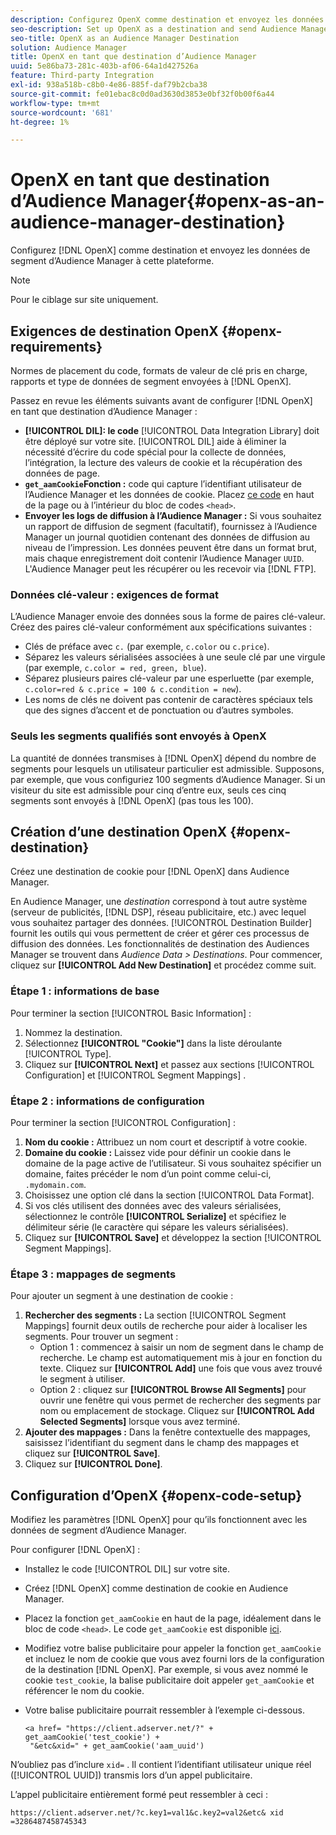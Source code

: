 ```yaml
---
description: Configurez OpenX comme destination et envoyez les données de segment d’Audience Manager à cette plateforme.
seo-description: Set up OpenX as a destination and send Audience Manager segment data to that platform.
seo-title: OpenX as an Audience Manager Destination
solution: Audience Manager
title: OpenX en tant que destination d’Audience Manager
uuid: 5e86ba73-281c-403b-af06-64a1d427526a
feature: Third-party Integration
exl-id: 938a518b-c8b0-4e86-885f-daf79b2cba38
source-git-commit: fe01ebac8c0d0ad3630d3853e0bf32f0b00f6a44
workflow-type: tm+mt
source-wordcount: '681'
ht-degree: 1%

---
```


# OpenX en tant que destination d’Audience Manager{#openx-as-an-audience-manager-destination}

Configurez [!DNL OpenX] comme destination et envoyez les données de segment d’Audience Manager à cette plateforme.

>[!NOTE]
>
>Pour le ciblage sur site uniquement.

## Exigences de destination OpenX {#openx-requirements}

Normes de placement du code, formats de valeur de clé pris en charge, rapports et type de données de segment envoyées à [!DNL OpenX].

<!-- aam-openx-requirements.xml -->

Passez en revue les éléments suivants avant de configurer [!DNL OpenX] en tant que destination d’Audience Manager :

* **[!UICONTROL DIL]: le code** [!UICONTROL Data Integration Library] doit être déployé sur votre site. [!UICONTROL DIL] aide à éliminer la nécessité d’écrire du code spécial pour la collecte de données, l’intégration, la lecture des valeurs de cookie et la récupération des données de page.
* **`get_aamCookie`Fonction :** code qui capture l’identifiant utilisateur de l’Audience Manager et les données de cookie. Placez [ce code](../../features/destinations/get-aam-cookie-code.md) en haut de la page ou à l’intérieur du bloc de codes `<head>`.
* **Envoyer les logs de diffusion à l’Audience Manager :** Si vous souhaitez un rapport de diffusion de segment (facultatif), fournissez à l’Audience Manager un journal quotidien contenant des données de diffusion au niveau de l’impression. Les données peuvent être dans un format brut, mais chaque enregistrement doit contenir l’Audience Manager `UUID`. L&#39;Audience Manager peut les récupérer ou les recevoir via [!DNL FTP].

### Données clé-valeur : exigences de format

L’Audience Manager envoie des données sous la forme de paires clé-valeur. Créez des paires clé-valeur conformément aux spécifications suivantes :

* Clés de préface avec `c.` (par exemple, `c.color` ou `c.price`).
* Séparez les valeurs sérialisées associées à une seule clé par une virgule (par exemple, `c.color = red, green, blue`).
* Séparez plusieurs paires clé-valeur par une esperluette (par exemple, `c.color=red & c.price = 100 & c.condition = new`).
* Les noms de clés ne doivent pas contenir de caractères spéciaux tels que des signes d’accent et de ponctuation ou d’autres symboles.

### Seuls les segments qualifiés sont envoyés à OpenX

La quantité de données transmises à [!DNL OpenX] dépend du nombre de segments pour lesquels un utilisateur particulier est admissible. Supposons, par exemple, que vous configuriez 100 segments d’Audience Manager. Si un visiteur du site est admissible pour cinq d’entre eux, seuls ces cinq segments sont envoyés à [!DNL OpenX] (pas tous les 100).

## Création d’une destination OpenX {#openx-destination}

Créez une destination de cookie pour [!DNL OpenX] dans Audience Manager.

<!-- aam-openx-destination.xml -->

En Audience Manager, une *destination* correspond à tout autre système (serveur de publicités, [!DNL DSP], réseau publicitaire, etc.) avec lequel vous souhaitez partager des données. [!UICONTROL Destination Builder] fournit les outils qui vous permettent de créer et gérer ces processus de diffusion des données. Les fonctionnalités de destination des Audiences Manager se trouvent dans *Audience Data > Destinations*. Pour commencer, cliquez sur **[!UICONTROL Add New Destination]** et procédez comme suit.

### Étape 1 : informations de base

Pour terminer la section [!UICONTROL Basic Information] :

1. Nommez la destination.
1. Sélectionnez **[!UICONTROL "Cookie"]** dans la liste déroulante [!UICONTROL Type].
1. Cliquez sur **[!UICONTROL Next]** et passez aux sections [!UICONTROL Configuration] et [!UICONTROL Segment Mappings] .

### Étape 2 : informations de configuration

Pour terminer la section [!UICONTROL Configuration] :

1. **Nom du cookie :** Attribuez un nom court et descriptif à votre cookie.
1. **Domaine du cookie :** Laissez vide pour définir un cookie dans le domaine de la page active de l’utilisateur. Si vous souhaitez spécifier un domaine, faites précéder le nom d’un point comme celui-ci, `.mydomain.com`.
1. Choisissez une option clé dans la section [!UICONTROL Data Format].
1. Si vos clés utilisent des données avec des valeurs sérialisées, sélectionnez le contrôle **[!UICONTROL Serialize]** et spécifiez le délimiteur série (le caractère qui sépare les valeurs sérialisées).
1. Cliquez sur **[!UICONTROL Save]** et développez la section [!UICONTROL Segment Mappings].

### Étape 3 : mappages de segments

Pour ajouter un segment à une destination de cookie :

1. **Rechercher des segments :** La section [!UICONTROL Segment Mappings] fournit deux outils de recherche pour aider à localiser les segments. Pour trouver un segment :
   * Option 1 : commencez à saisir un nom de segment dans le champ de recherche. Le champ est automatiquement mis à jour en fonction du texte. Cliquez sur **[!UICONTROL Add]** une fois que vous avez trouvé le segment à utiliser.
   * Option 2 : cliquez sur **[!UICONTROL Browse All Segments]** pour ouvrir une fenêtre qui vous permet de rechercher des segments par nom ou emplacement de stockage. Cliquez sur **[!UICONTROL Add Selected Segments]** lorsque vous avez terminé.
1. **Ajouter des mappages :** Dans la fenêtre contextuelle des mappages, saisissez l’identifiant du segment dans le champ des mappages et cliquez sur **[!UICONTROL Save]**.
1. Cliquez sur **[!UICONTROL Done]**.

## Configuration d’OpenX {#openx-code-setup}

Modifiez les paramètres [!DNL OpenX] pour qu’ils fonctionnent avec les données de segment d’Audience Manager.

<!-- aam-openx-code.xml -->

Pour configurer [!DNL OpenX] :

* Installez le code [!UICONTROL DIL] sur votre site.
* Créez [!DNL OpenX] comme destination de cookie en Audience Manager.
* Placez la fonction `get_aamCookie` en haut de la page, idéalement dans le bloc de code `<head>`. Le code `get_aamCookie` est disponible [ici](../../features/destinations/get-aam-cookie-code.md).
* Modifiez votre balise publicitaire pour appeler la fonction `get_aamCookie` et incluez le nom de cookie que vous avez fourni lors de la configuration de la destination [!DNL OpenX]. Par exemple, si vous avez nommé le cookie `test_cookie`, la balise publicitaire doit appeler `get_aamCookie` et référencer le nom du cookie.
* Votre balise publicitaire pourrait ressembler à l’exemple ci-dessous.

  ```
  <a href= "https://client.adserver.net/?" + get_aamCookie('test_cookie') +
   "&etc&xid=" + get_aamCookie('aam_uuid')
  ```

N’oubliez pas d’inclure `xid=` . Il contient l’identifiant utilisateur unique réel ([!UICONTROL UUID]) transmis lors d’un appel publicitaire.

L’appel publicitaire entièrement formé peut ressembler à ceci :

```
https://client.adserver.net/?c.key1=val1&c.key2=val2&etc& xid =3286487458745343
```
